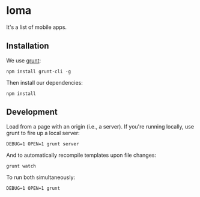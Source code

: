 # loma

It's a list of mobile apps.


## Installation

We use [grunt](http://gruntjs.com/):

    npm install grunt-cli -g

Then install our dependencies:

    npm install


## Development

Load from a page with an origin (i.e., a server). If you're running locally,
use grunt to fire up a local server:

    DEBUG=1 OPEN=1 grunt server

And to automatically recompile templates upon file changes:

    grunt watch

To run both simultaneously:

    DEBUG=1 OPEN=1 grunt
